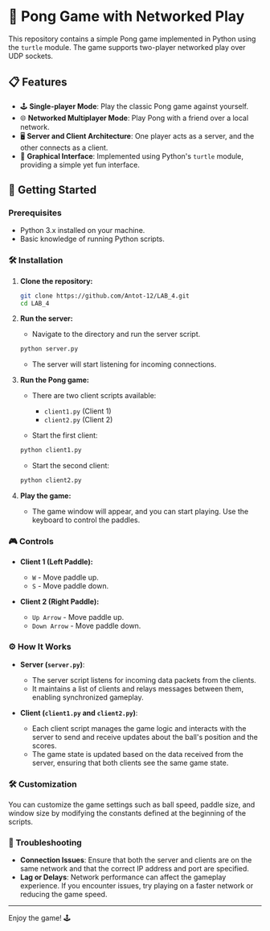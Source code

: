 # 🏓 Pong Game with Networked Play

This repository contains a simple Pong game implemented in Python using the `turtle` module. The game supports two-player networked play over UDP sockets.

## 📋 Features

- 🕹️ **Single-player Mode**: Play the classic Pong game against yourself.
- 🌐 **Networked Multiplayer Mode**: Play Pong with a friend over a local network.
- 🖥️ **Server and Client Architecture**: One player acts as a server, and the other connects as a client.
- 🎨 **Graphical Interface**: Implemented using Python's `turtle` module, providing a simple yet fun interface.

## 🚀 Getting Started

### Prerequisites

- Python 3.x installed on your machine.
- Basic knowledge of running Python scripts.

### 🛠️ Installation

1. **Clone the repository:**
    ```bash
    git clone https://github.com/Antot-12/LAB_4.git
    cd LAB_4
    ```

2. **Run the server:**
    - Navigate to the directory and run the server script.
    ```bash
    python server.py
    ```
    - The server will start listening for incoming connections.

3. **Run the Pong game:**
    - There are two client scripts available:
        - `client1.py` (Client 1)
        - `client2.py` (Client 2)

    - Start the first client:
    ```bash
    python client1.py
    ```

    - Start the second client:
    ```bash
    python client2.py
    ```

4. **Play the game:**
    - The game window will appear, and you can start playing. Use the keyboard to control the paddles.

### 🎮 Controls

- **Client 1 (Left Paddle):**
  - `W` - Move paddle up.
  - `S` - Move paddle down.

- **Client 2 (Right Paddle):**
  - `Up Arrow` - Move paddle up.
  - `Down Arrow` - Move paddle down.

### ⚙️ How It Works

- **Server (`server.py`)**: 
  - The server script listens for incoming data packets from the clients. 
  - It maintains a list of clients and relays messages between them, enabling synchronized gameplay.

- **Client (`client1.py` and `client2.py`)**:
  - Each client script manages the game logic and interacts with the server to send and receive updates about the ball's position and the scores.
  - The game state is updated based on the data received from the server, ensuring that both clients see the same game state.

### 🛠️ Customization

You can customize the game settings such as ball speed, paddle size, and window size by modifying the constants defined at the beginning of the scripts.

### 🐞 Troubleshooting

- **Connection Issues**: Ensure that both the server and clients are on the same network and that the correct IP address and port are specified.
- **Lag or Delays**: Network performance can affect the gameplay experience. If you encounter issues, try playing on a faster network or reducing the game speed.

---

Enjoy the game! 🕹️
